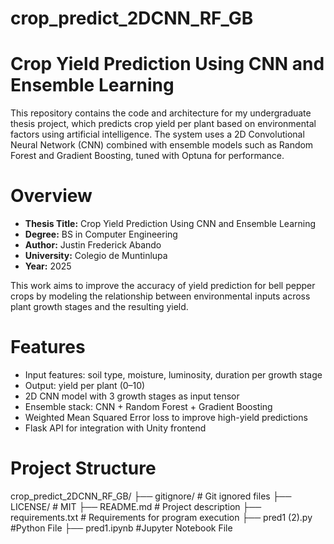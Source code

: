 # crop_predict_2DCNN_RF_GB
# Crop Yield Prediction Using CNN and Ensemble Learning

This repository contains the code and architecture for my undergraduate thesis project, which predicts crop yield per plant based on environmental factors using artificial intelligence. The system uses a 2D Convolutional Neural Network (CNN) combined with ensemble models such as Random Forest and Gradient Boosting, tuned with Optuna for performance.

# Overview

- **Thesis Title:** Crop Yield Prediction Using CNN and Ensemble Learning
- **Degree:** BS in Computer Engineering
- **Author:** Justin Frederick Abando
- **University:** Colegio de Muntinlupa
- **Year:** 2025

This work aims to improve the accuracy of yield prediction for bell pepper crops by modeling the relationship between environmental inputs across plant growth stages and the resulting yield.

# Features

- Input features: soil type, moisture, luminosity, duration per growth stage
- Output: yield per plant (0–10)
- 2D CNN model with 3 growth stages as input tensor
- Ensemble stack: CNN + Random Forest + Gradient Boosting
- Weighted Mean Squared Error loss to improve high-yield predictions
- Flask API for integration with Unity frontend


#  Project Structure

crop_predict_2DCNN_RF_GB/
├── gitignore/ # Git ignored files
├── LICENSE/ # MIT
├── README.md # Project description
├── requirements.txt # Requirements for program execution
├── pred1 (2).py #Python File
├── pred1.ipynb #Jupyter Notebook File
